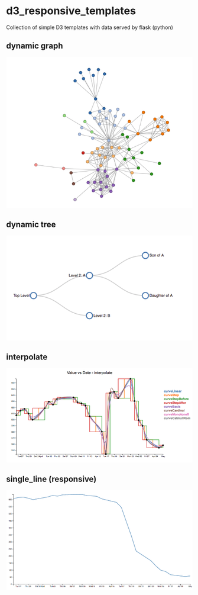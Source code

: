 # d3_responsive_templates
Collection of simple D3 templates with data served by flask (python)

## dynamic graph
![image](png/graph.png)

## dynamic tree
![image](png/dynTree.png)

## interpolate
![interpolate image](png/interpolate.png)

## single_line (responsive)
![line image](png/single_line.png)
